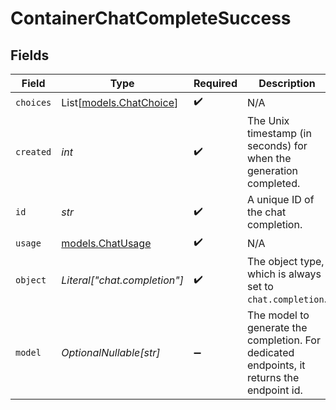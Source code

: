 # ContainerChatCompleteSuccess


## Fields

| Field                                                                                      | Type                                                                                       | Required                                                                                   | Description                                                                                |
| ------------------------------------------------------------------------------------------ | ------------------------------------------------------------------------------------------ | ------------------------------------------------------------------------------------------ | ------------------------------------------------------------------------------------------ |
| `choices`                                                                                  | List[[models.ChatChoice](../models/chatchoice.md)]                                         | :heavy_check_mark:                                                                         | N/A                                                                                        |
| `created`                                                                                  | *int*                                                                                      | :heavy_check_mark:                                                                         | The Unix timestamp (in seconds) for when the generation completed.                         |
| `id`                                                                                       | *str*                                                                                      | :heavy_check_mark:                                                                         | A unique ID of the chat completion.                                                        |
| `usage`                                                                                    | [models.ChatUsage](../models/chatusage.md)                                                 | :heavy_check_mark:                                                                         | N/A                                                                                        |
| `object`                                                                                   | *Literal["chat.completion"]*                                                               | :heavy_check_mark:                                                                         | The object type, which is always set to `chat.completion`.                                 |
| `model`                                                                                    | *OptionalNullable[str]*                                                                    | :heavy_minus_sign:                                                                         | The model to generate the completion. For dedicated endpoints, it returns the endpoint id. |